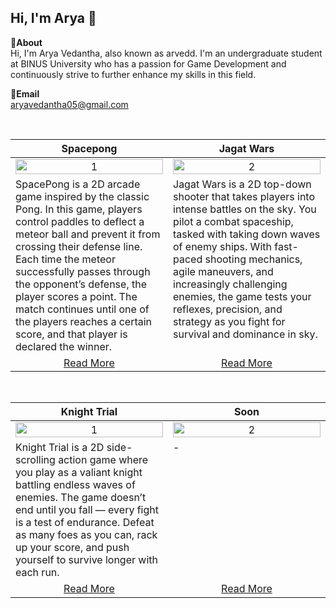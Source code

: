 Hi, I'm Arya 👋
---
**📌About** <br>
Hi, I'm Arya Vedantha, also known as arvedd. I'm an undergraduate student at BINUS University who has a passion for Game Development and continuously strive to further enhance my skills in this field.

**📩Email** <br>
aryavedantha05@gmail.com

<br>

<table width="100%">
  <thead>
    <tr>
      <th width="50%" align="center"><a>Spacepong</a></th> <!--tittle-->
      <th width="50%" align="center"><a>Jagat Wars</a></th> <!--tittle-->
    </tr>
  </thead>
  <tbody>
    <tr>
      <td align="center">
        <img src="https://media0.giphy.com/media/v1.Y2lkPTc5MGI3NjExNzM0ZW90ZG15bmF2bTZ4dW9vYnh1NjA2eHMya3lzbTh5ZjYybWtsayZlcD12MV9pbnRlcm5hbF9naWZfYnlfaWQmY3Q9Zw/wtaRkBEnx9PSnKh1vi/giphy.gif" alt="1" style="width:100%;height:auto;">
      </td>
      <td align="center">
        <img src="https://media2.giphy.com/media/v1.Y2lkPTc5MGI3NjExeHk2NGZha2gwcTZxaWhoaHE1NTBtazRsYTM5cjdtaW96a2FhYzF6NCZlcD12MV9pbnRlcm5hbF9naWZfYnlfaWQmY3Q9Zw/8Kg3K5ILx70CF55M8b/giphy.gif" alt="2" style="width:100%;height:auto;">
      </td>
    </tr>
    <tr>
      <td valign="text-top">SpacePong is a 2D arcade game inspired by the classic Pong. In this game, players control paddles to deflect a meteor ball and prevent it from crossing their defense line. Each time the meteor successfully passes through the opponent’s defense, the player scores a point. The match continues until one of the players reaches a certain score, and that player is declared the winner.</td> <!--desc-->
      <td valign="text-top">Jagat Wars is a 2D top-down shooter that takes players into intense battles on the sky. You pilot a combat spaceship, tasked with taking down waves of enemy ships. With fast-paced shooting mechanics, agile maneuvers, and increasingly challenging enemies, the game tests your reflexes, precision, and strategy as you fight for survival and dominance in sky.</td> <!--desc-->
    </tr>
    <tr>
      <td align="center"><a href="https://github.com/arvedd/LC-Git-PingPong">Read More</a></td> <!--link1-->
      <td align="center"><a href="https://github.com/arvedd/LC-Git-TopDown">Read More</a></td> <!--link2-->
    </tr>
    <tr>
<!--       <td align="center"><a href="https://www.youtube.com/watch?v=UWn3G_PZ_fA">Trailer</a></td>
      <td align="center"><a href="https://www.youtube.com/watch?v=MXbSJmlWlX0">Trailer</a></td> -->
    </tr>
  </tbody>
</table>


<br>


<table width="100%">
  <thead>
    <tr>
      <th width="50%" align="center"><a>Knight Trial</a></th>
      <th width="50%" align="center"><a>Soon</a></th> 
    </tr>
  </thead>
  <tbody>
    <tr>
      <td align="center">
        <img src="https://media0.giphy.com/media/v1.Y2lkPTc5MGI3NjExZmhjc2EzcHh3eXRsaHJ6MGV5Y3p6NGM4dmh0aXU5cWM3bmVoaXBydyZlcD12MV9pbnRlcm5hbF9naWZfYnlfaWQmY3Q9Zw/JhPx1qaFPgHY54t4qt/giphy.gif" alt="1" style="width:100%;height:auto;">
      </td>
      <td align="center">
        <img src="[https://www.shevia.id/assets/img/product/shevia-ar/1.png](https://media0.giphy.com/media/v1.Y2lkPTc5MGI3NjExZmhjc2EzcHh3eXRsaHJ6MGV5Y3p6NGM4dmh0aXU5cWM3bmVoaXBydyZlcD12MV9pbnRlcm5hbF9naWZfYnlfaWQmY3Q9Zw/JhPx1qaFPgHY54t4qt/giphy.gif)" alt="2" style="width:100%;height:auto;">
      </td>
    </tr>
    <tr>
      <td valign="text-top">Knight Trial is a 2D side-scrolling action game where you play as a valiant knight battling endless waves of enemies. The game doesn’t end until you fall — every fight is a test of endurance. Defeat as many foes as you can, rack up your score, and push yourself to survive longer with each run.</td> <!--desc-->
      <td valign="text-top">-</td> <!--desc-->
    </tr>
    <tr>
      <td align="center"><a href="https://www.shevia.id/Product/SheviaFire">Read More</a></td>
      <td align="center"><a href="https://www.shevia.id/Product/SheviaAR">Read More</a></td> 
    </tr>
    <tr>
<!--       <td align="center"><a href="https://youtu.be/U301oBPnyCg">Trailer</a></td>
      <td align="center"><a href="https://youtu.be/6mlfc1Shwas">Trailer</a></td> -->
    </tr>
  </tbody>
</table>
